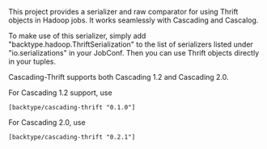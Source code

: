 This project provides a serializer and raw comparator for using Thrift objects in Hadoop jobs. It works seamlessly with Cascading and Cascalog.

To make use of this serializer, simply add "backtype.hadoop.ThriftSerialization" to the list of serializers listed under "io.serializations" in your JobConf. Then you can use Thrift objects directly in your tuples.

Cascading-Thrift supports both Cascading 1.2 and Cascading 2.0.

For Cascading 1.2 support, use

    [backtype/cascading-thrift "0.1.0"]

For Cascading 2.0, use

    [backtype/cascading-thrift "0.2.1"]

